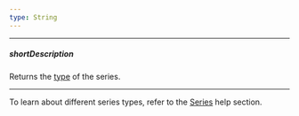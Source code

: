 ```yaml
---
type: String
---
```

---
##### shortDescription
Returns the [type](/api-reference/20%20Data%20Visualization%20Widgets/dxChart/1%20Configuration/series/type.md '/Documentation/ApiReference/Data_Visualization_Widgets/dxChart/Configuration/series/#type') of the series.

---
To learn about different series types, refer to the [Series](/concepts/05%20Widgets/Chart/10%20Series/00%20Overview.md '/Documentation/Guide/Widgets/Chart/Series/Overview/') help section.